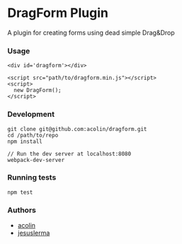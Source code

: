 # DragForm Plugin

A plugin for creating forms using dead simple Drag&Drop

### Usage

```
<div id='dragform'></div>

<script src="path/to/dragform.min.js"></script>
<script>
  new DragForm();
</script>
```

### Development

```
git clone git@github.com:acolin/dragform.git
cd /path/to/repo
npm install

// Run the dev server at localhost:8080
webpack-dev-server
```

### Running tests

```
npm test
```

### Authors
* [acolin](https://github.com/acolin)
* [jesuslerma](https://github.com/jesuslerma)

